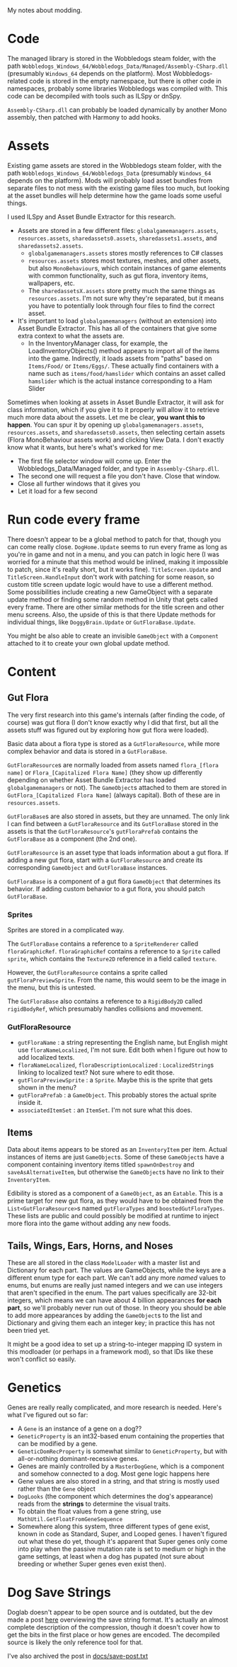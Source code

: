 My notes about modding.

# Code
The managed library is stored in the Wobbledogs steam folder, with the path `Wobbledogs_Windows_64/Wobbledogs_Data/Managed/Assembly-CSharp.dll`
(presumably `Windows_64` depends on the platform).
Most Wobbledogs-related code is stored in the empty namespace, but there is other code in namespaces, probably some libraries Wobbledogs was compiled with. 
This code can be decompiled with tools such as ILSpy or dnSpy.

`Assembly-CSharp.dll` can probably be loaded dynamically by another Mono assembly, then patched with Harmony to add hooks.

# Assets
Existing game assets are stored in the Wobbledogs steam folder, with the path `Wobbledogs_Windows_64/Wobbledogs_Data` (presumably `Windows_64` depends on the platform).
Mods will probably load asset bundles from separate files to not mess with the existing game files too much, but looking at the asset bundles will help determine
how the game loads some useful things.

I used ILSpy and Asset Bundle Extractor for this research.

- Assets are stored in a few different files: `globalgamemanagers.assets`, `resources.assets`, `sharedassets0.assets`, `sharedassets1.assets`, and `sharedassets2.assets`.
  - `globalgamemanagers.assets` stores mostly references to C# classes
  - `resources.assets` stores most textures, meshes, and other assets, but also `MonoBehaviour`s, which contain instances of game elements with common functionality, such as gut flora,
    inventory items,  wallpapers, etc.
  - The `sharedassetsX.assets` store pretty much the same things as `resources.assets`. I'm not sure why they're separated, but it means you have to potentially look through
    four files to find the correct asset.
- It's important to load `globalgamemanagers` (without an extension) into Asset Bundle Extractor. This has all of the containers that give some extra context to what the assets are.
  - In the InventoryManager class, for example, the LoadInventoryObjects() method appears to import all of the items into the game. Indirectly, it loads assets from "paths" based
    on `Items/Food/` or `Items/Eggs/`. These actually find containers with a name such as `items/food/hamslider` which contains an asset called `hamslider` which is the
    actual instance corresponding to a Ham Slider

Sometimes when looking at assets in Asset Bundle Extractor, it will ask for class information, which if you give it to it properly will allow it to retrieve much more data
about the assets. Let me be clear, **you want this to happen**. You can spur it by opening up `globalgamemanagers.assets`, `resources.assets`, and `sharedassets0.assets`,
then selecting certain assets (Flora MonoBehaviour assets work) and clicking View Data.
I don't exactly know what it wants, but here's what's worked for me:

- The first file selector window will come up. Enter the Wobbledogs_Data/Managed folder, and type in `Assembly-CSharp.dll`.
- The second one will request a file you don't have. Close that window.
- Close all further windows that it gives you
- Let it load for a few second

# Run code every frame
There doesn't appear to be a global method to patch for that, though you can come really close. `DogHome.Update` seems to run every frame as long as you're in game and not in a menu, and you can patch in logic here (I was worried for a minute that
this method would be inlined, making it impossible to patch, since it's really short, but it works fine). `TitleScreen.Update` and `TitleScreen.HandleInput` don't work with patching for some reason, so custom title screen update logic would have to use a
different method. Some possibilities include creating a new GameObject with a separate update method or finding some random method in Unity that gets called every frame.
There are other similar methods for the title screen and other menu screens. Also, the upside of this is that there Update methods for individual things, like `DoggyBrain.Update` or `GutFloraBase.Update`.

You might be also able to create an invisible `GameObject` with a `Component` attached to it to create your own global update method.

# Content
## Gut Flora
The very first research into this game's internals (after finding the code, of course) was gut flora (I don't know exactly why I did that first, but all the assets stuff
was figured out by exploring how gut flora were loaded).

Basic data about a flora type is stored as a `GutFloraResource`, while more complex behavior and data is stored in a `GutFloraBase`.

`GutFloraResource`s are normally loaded from assets named `flora_[flora name]` or `Flora_[Capitalized Flora Name]` (they show up differently depending on whether Asset Bundle Extractor
has loaded `globalgamemanagers` or not). The `GameObject`s attached to them are stored in `GutFlora_[Capitalized Flora Name]` (always capital). Both of these are in `resources.assets`.

`GutFloraBase`s are also stored in assets, but they are unnamed. The only link I can find between a `GutFloraResource` and its `GutFloraBase` stored in the assets is
that the `GutFloraResource`'s `gutFloraPrefab` contains the `GutFloraBase` as a component (the 2nd one).

`GutFloraResource` is an asset type that loads information about a gut flora. If adding a new gut flora, start with a `GutFloraResource` and create its corresponding
`GameObject` and `GutFloraBase` instances.

`GutFloraBase` is a component of a gut flora `GameObject` that determines its behavior. If adding custom behavior to a gut flora, you should patch `GutFloraBase`.

### Sprites
Sprites are stored in a complicated way.

The `GutFloraBase` contains a reference to a `SpriteRenderer` called `floraGraphicRef`. `floraGraphicRef` contains a reference to a `Sprite` called `sprite`,
which contains the `Texture2D` reference in a field called `texture`.

However, the `GutFloraResource` contains a sprite called `gutFloraPreviewSprite`. From the name, this would seem to be the image in the menu, but this is untested.

The `GutFloraBase` also contains a reference to a `RigidBody2D` called `rigidBodyRef`, which presumably handles collisions and movement.

### GutFloraResource

- `gutFloraName` : a string representing the English name, but English might use `floraNameLocalized`, I'm not sure. Edit both when I figure out how to add localized texts.
- `floraNameLocalized`, `floraDescriptionLocalized` : `LocalizedString`s linking to localized text? Not sure where to edit those.
- `gutFloraPreviewSprite` : a `Sprite`. Maybe this is the sprite that gets shown in the menu?
- `gutFloraPrefab` : a `GameObject`. This probably stores the actual sprite inside it.
- `associatedItemSet` : an `ItemSet`. I'm not sure what this does.

## Items
Data about items appears to be stored as an `InventoryItem` per item. Actual instances of items are just `GameObject`s. Some of these `GameObject`s have
a component containing inventory items titled `spawnOnDestroy` and `saveAsAlternativeItem`, but otherwise the `GameObject`s have no link to their `InventoryItem`.

Edibility is stored as a component of a `GameObject`, as an `Eatable`. This is a prime target for new gut flora, as they would have to be obtained from the
`List<GutFloraResource>`s named `gutFloraTypes` and `boostedGutFloraTypes`. These lists are public and could possibly be modified at runtime to inject more flora
into the game without adding any new foods.

## Tails, Wings, Ears, Horns, and Noses
These are all stored in the class `ModelLoader` with a master list and Dictionary for each part. The values are GameObjects, while the keys are a different enum type for each part. We can't add any more *named* values to enums,
but enums are really just named integers and we can use integers that aren't specified in the enum. The part values specifically are 32-bit integers, which means we can have about 4 billion appearances **for each part**, so we'll probably never run out of those.
In theory you should be able to add more appearances by adding the `GameObject`s to the list and Dictionary and giving them each an integer key; in practice this has not been tried yet.

It might be a good idea to set up a string-to-integer mapping ID system in this modloader (or perhaps in a framework mod), so that IDs like these won't conflict so easily.

# Genetics
Genes are really really complicated, and more research is needed. Here's what I've figured out so far:

- A `Gene` is an instance of a gene on a dog??
- `GeneticProperty` is an int32-based enum containing the properties that can be modified by a gene.
- `GeneticDomRecProperty` is somewhat similar to `GeneticProperty`, but with all-or-nothing dominant-recessive genes.
- Genes are mainly controlled by a `MasterDogGene`, which is a component and somehow connected to a dog. Most gene logic happens here
- Gene values are also stored in a string, and that string is mostly used rather than the `Gene` object
- `DogLooks` (the component which determines the dog's appearance) reads from the **strings** to determine the visual traits.
- To obtain the float values from a gene string, use `MathUtil.GetFloatFromGeneSequence`
- Somewhere along this system, three different types of gene exist, known in code as Standard, Super, and Looped genes. I haven't figured out what these do yet, though it's apparent that Super genes only come into play when the passive mutation rate is set
  to medium or high in the game settings, at least when a dog has pupated (not sure about breeding or whether Super genes even exist then).

# Dog Save Strings
Doglab doesn't appear to be open source and is outdated, but the dev made a post [here](https://forums.tigsource.com/index.php?topic=53994.msg1397066#msg1397066) overviewing the save string format. It's actually an almost complete description of the
compression, though it doesn't cover how to get the bits in the first place or how genes are encoded. The decompiled source is likely the only reference tool for that.

I've also archived the post in [docs/save-post.txt](https://github.com/kronosta/wobbloader/blob/main/docs/save-post.txt)
